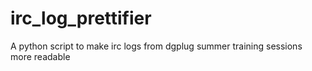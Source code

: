 # irc_log_prettifier
A python script to make irc logs from dgplug summer training sessions more readable
